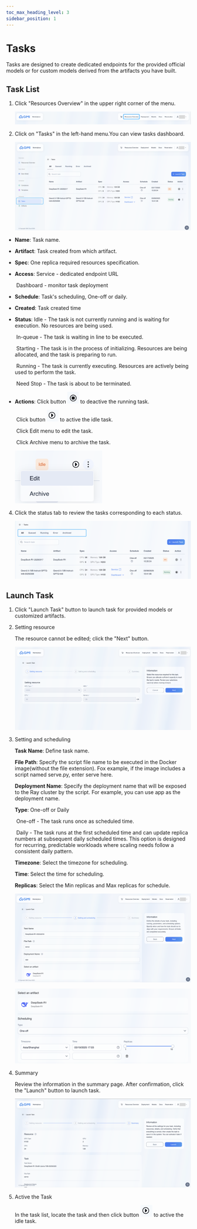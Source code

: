 ```yaml
---
toc_max_heading_level: 3
sidebar_position: 1
---
```


# Tasks
Tasks are designed to create dedicated endpoints for the provided official models or for custom models derived from the artifacts you have built.

## Task List 
1. Click "Resources Overview" in the upper right corner of the menu.

   ![image-20250320142338452](../../../static/assets/image-20250320142338452.png)

2. Click on "Tasks" in the left-hand menu.You can view tasks dashboard.

   ![image-20250320142756262](../../../static/assets/image-20250320142756262.png)

- **Name**: Task name.

- **Artifact**: Task created from which artifact.

- **Spec**: One replica required resources specification. 

- **Access**: Service - dedicated endpoint URL

  ​               Dashboard - monitor task deployment

- **Schedule**: Task's scheduling, One-off or daily.

- **Created**: Task created time

- **Status**:  Idle -  The task is not currently running and is waiting for execution. No resources are being used.

  ​               In-queue - The task is waiting in line to be executed. 

  ​               Starting - The task is in the process of initializing. Resources are being allocated, and the task is preparing to run.               

  ​               Running -  The task is currently executing. Resources are actively being used to perform the task.

  ​               Need Stop - The task is about to be terminated.

- **Actions**:  Click button <img src="../../../static/assets/image-20250320144748075.png" alt="image-20250320144748075" style="zoom:50%;" /> to deactive the running task.

  ​                 Click button <img src="../../../static/assets/image-20250320145006225.png" alt="image-20250320145006225" style="zoom:50%;" />  to active the idle task.

  ​                 Click Edit menu to edit the task.

  ​                 Click Archive menu to archive the task.

  ​                 <img src="../../../static/assets/image-20250320145128252.png" alt="image-20250320145128252" style="zoom:50%;" />

4. Click the status tab to review the tasks corresponding to each status.

   ![image-20250320145346198](../../../static/assets/image-20250320145346198.png)



## Launch Task

1. Click "Launch Task" button to launch task for provided models or customized artifacts.

2. Setting resource

   The resource cannot be edited; click the "Next" button.

   ![image-20250319164015889](../../../static/assets/image-20250319164015889.png)

3. Setting and scheduling

   **Task Name**: Define task name.

   **File Path**: Specify the script file name to be executed in the Docker image(without the file extension). Fox example, if the image includes a script named serve.py, enter serve here.

   **Deployment Name**: Specify the deployment name that will be exposed to the Ray cluster by the script. For example, you can use app as the deployment name.

   **Type**: One-off or Daily

   ​          One-off - The task runs once as scheduled time.

   ​          Daily - The task runs at the first scheduled time and can update replica numbers at subsequent daily scheduled times.           This option is designed for recurring, predictable workloads where scaling needs follow a consistent daily pattern.

   **Timezone**: Select the timezone for scheduling.

   **Time**: Select the time for scheduling.

   **Replicas**: Select the Min replicas and Max replicas for schedule.

   ![image-20250319164338359](../../../static/assets/image-20250319164338359.png)

   ![image-20250319165448700](../../../static/assets/image-20250319165448700.png)

4. Summary

   Review the information in the summary page.  After confirmation, click the "Launch" button to launch task. 

   ![image-20250320145850395](../../../static/assets/image-20250320145850395.png)

5. Active the Task

   In the task list, locate the task and then click button <img src="../../../static/assets/image-20250320145006225.png" alt="image-20250320145006225" style="zoom:50%;" />  to active the idle task.

   

   





 

 




